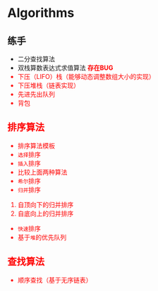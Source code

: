 # Algorithms
## 练手
* 二分查找算法
* 双栈算数表达式求值算法 <font color=red>**存在BUG**
* 下压（LIFO）栈（能够动态调整数组大小的实现）
* 下压堆栈（链表实现）
* 先进先出队列
* 背包
## 排序算法
* 排序算法模板
* `选择`排序
* `插入`排序
* 比较上面两种算法
* `希尔`排序
* `归并`排序
1. 自顶向下的归并排序
2. 自底向上的归并排序
* `快速`排序
* 基于`堆`的优先队列
## 查找算法
* 顺序查找（基于无序链表）